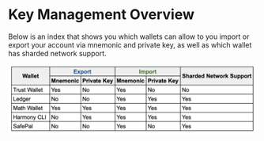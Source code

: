 # Key Management Overview

Below is an index that shows you which wallets can allow to you import or export your account via mnemonic and private key, as well as which wallet has sharded network support. 

![](../../.gitbook/assets/screen-shot-2020-01-22-at-11.22.49-am.png)

